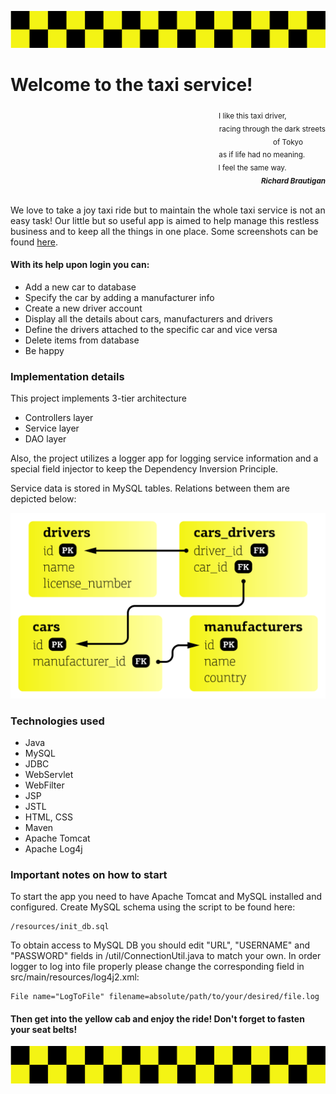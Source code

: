 ![](images/pattern.svg) 
# Welcome to the taxi service!
<div align="right"><sub>I like this taxi driver,&nbsp&nbsp&nbsp&nbsp&nbsp&nbsp&nbsp&nbsp&nbsp&nbsp&nbsp&nbsp&nbsp&nbsp&nbsp&nbsp&nbsp&nbsp&nbsp<br>
racing through the dark streets<br>
of Tokyo&nbsp&nbsp&nbsp&nbsp&nbsp&nbsp&nbsp&nbsp&nbsp&nbsp&nbsp<br>
as if life had no meaning.&nbsp&nbsp&nbsp&nbsp&nbsp&nbsp&nbsp&nbsp&nbsp&nbsp<br>
I feel the same way.&nbsp&nbsp&nbsp&nbsp&nbsp&nbsp&nbsp&nbsp&nbsp&nbsp&nbsp&nbsp&nbsp&nbsp&nbsp&nbsp&nbsp&nbsp&nbsp<br>
<i><b>Richard Brautigan</b></i></sub></div><br>

We love to take a joy taxi ride but to maintain the whole taxi service is not an 
easy task! Our little but so useful app is aimed to help manage this restless 
business and to keep all the things in one place. Some screenshots can be found [here](https://imgur.com/a/11lWn1O).

#### With its help upon login you can:

* Add a new car to database
* Specify the car by adding a manufacturer info
* Create a new driver account
* Display all the details about cars, manufacturers and drivers
* Define the drivers attached to the specific car and vice versa
* Delete items from database
* Be happy

### Implementation details

This project implements 3-tier architecture
* Controllers layer
* Service layer
* DAO layer

Also, the project utilizes a logger app for 
logging service information and a
special field injector to keep 
the Dependency Inversion Principle.

Service data is stored in MySQL tables. 
Relations between them are depicted below:

![](images/tables.svg)

### Technologies used

* Java
* MySQL
* JDBC
* WebServlet
* WebFilter
* JSP
* JSTL
* HTML, CSS
* Maven
* Apache Tomcat
* Apache Log4j

### Important notes on how to start

To start the app you need to have Apache Tomcat and MySQL 
installed and configured. Create MySQL schema using the
script to be found here: 
```
/resources/init_db.sql
```
To obtain access to MySQL DB you should edit "URL", "USERNAME" and "PASSWORD" fields in
/util/ConnectionUtil.java to match your own.
In order logger to log into file properly please change the corresponding field in src/main/resources/log4j2.xml:
```
File name="LogToFile" filename=absolute/path/to/your/desired/file.log
```
#### Then get into the yellow cab and enjoy the ride! Don't forget to fasten your seat belts!
![](images/pattern.svg) 